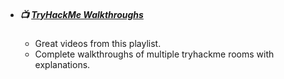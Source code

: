 - ##### 📺 [TryHackMe Walkthroughs](https://www.youtube.com/playlist?list=PLrTDbBs5YRrEhmkUXf12qNL_m1MNAcCDM)
   - Great videos from this playlist.
   - Complete walkthroughs of multiple tryhackme rooms with explanations.